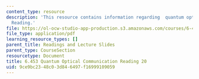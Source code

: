 ```yaml
---
content_type: resource
description: 'This resource contains information regarding  quantum optical communication:
  Reading.'
file: https://ol-ocw-studio-app-production.s3.amazonaws.com/courses/6-453-quantum-optical-communication-fall-2016/9ce9bc2348c03d846497f16999109059_MIT6_453F16_Lect20_Notes.pdf
file_type: application/pdf
learning_resource_types: []
parent_title: Readings and Lecture Slides
parent_type: CourseSection
resourcetype: Document
title: 6.453 Quantum Optical Communication Reading 20
uid: 9ce9bc23-48c0-3d84-6497-f16999109059
---
```

